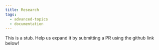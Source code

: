 ```yaml
---
title: Research
tags:
  - advanced-topics
  - documentation
---
```


This is a stub. Help us expand it by submitting a PR using the github link below!
